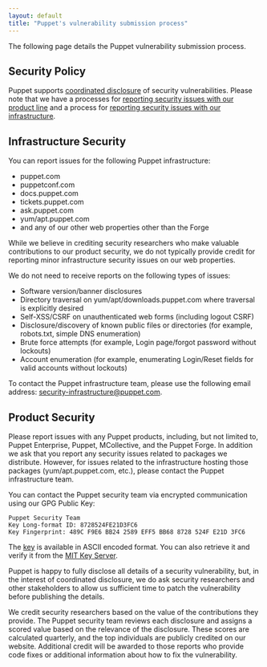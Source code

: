 ```yaml
---
layout: default
title: "Puppet's vulnerability submission process"
---
```


The following page details the Puppet vulnerability submission process.

## Security Policy

Puppet supports [coordinated disclosure](https://en.wikipedia.org/wiki/Full_disclosure_%28computer_security%29#Coordinated_disclosure) of security vulnerabilities. Please note that we have a processes for [reporting security issues with our product line](#product-security) and a process for [reporting security issues with our infrastructure](#infrastructure-security).

## Infrastructure Security

You can report issues for the following Puppet infrastructure:

- puppet.com
- puppetconf.com
- docs.puppet.com
- tickets.puppet.com
- ask.puppet.com
- yum/apt.puppet.com
- and any of our other web properties other than the Forge

While we believe in crediting security researchers who make valuable contributions to our product security, we do not typically provide credit for reporting minor infrastructure security issues on our web properties.

We do not need to receive reports on the following types of issues:

- Software version/banner disclosures
- Directory traversal on yum/apt/downloads.puppet.com where traversal is explicitly desired
- Self-XSS/CSRF on unauthenticated web forms (including logout CSRF)
- Disclosure/discovery of known public files or directories (for example, robots.txt, simple DNS enumeration)
- Brute force attempts (for example, Login page/forgot password without lockouts)
- Account enumeration (for example, enumerating Login/Reset fields for valid accounts without lockouts)

To contact the Puppet infrastructure team, please use the following email address: [security-infrastructure@puppet.com](security-infrastructure@puppet.com).

## Product Security

Please report issues with any Puppet products, including, but not limited to, Puppet Enterprise, Puppet, MCollective, and the Puppet Forge. In addition we ask that you report any security issues related to packages we distribute. However, for issues related to the infrastructure hosting those packages (yum/apt.puppet.com, etc.), please contact the Puppet infrastructure team.

You can contact the Puppet security team via encrypted communication using our GPG Public Key:

```
Puppet Security Team 
Key Long-format ID: 8728524FE21D3FC6
Key Fingerprint: 489C F9E6 BB24 2589 EFF5 BB68 8728 524F E21D 3FC6
```

The [key](https://puppetlabs.com/security/gpgkey) is available in ASCII encoded format. You can also retrieve it and verify it from the [MIT Key Server](https://pgp.mit.edu/).

Puppet is happy to fully disclose all details of a security vulnerability, but, in the interest of coordinated disclosure, we do ask security researchers and other stakeholders to allow us sufficient time to patch the vulnerability before publishing the details.

We credit security researchers based on the value of the contributions they provide. The Puppet security team reviews each disclosure and assigns a scored value based on the relevance of the disclosure. These scores are calculated quarterly, and the top individuals are publicly credited on our website. Additional credit will be awarded to those reports who provide code fixes or additional information about how to fix the vulnerability.
